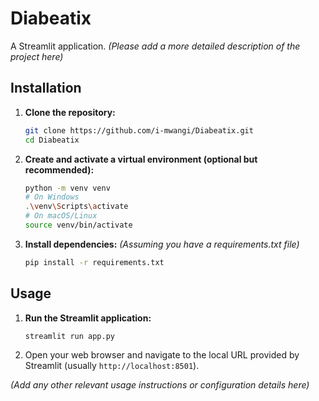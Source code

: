 # Diabeatix

A Streamlit application. 
*(Please add a more detailed description of the project here)*

## Installation

1.  **Clone the repository:**
    ```bash
    git clone https://github.com/i-mwangi/Diabeatix.git
    cd Diabeatix
    ```

2.  **Create and activate a virtual environment (optional but recommended):**
    ```bash
    python -m venv venv
    # On Windows
    .\venv\Scripts\activate
    # On macOS/Linux
    source venv/bin/activate
    ```

3.  **Install dependencies:**
    *(Assuming you have a requirements.txt file)*
    ```bash
    pip install -r requirements.txt
    ```

## Usage

1.  **Run the Streamlit application:**
    ```bash
    streamlit run app.py
    ```

2.  Open your web browser and navigate to the local URL provided by Streamlit (usually `http://localhost:8501`).

*(Add any other relevant usage instructions or configuration details here)* 
